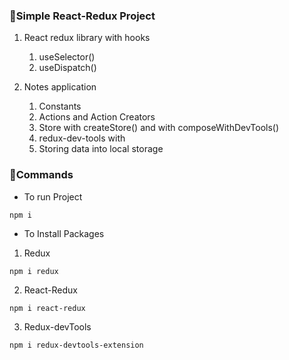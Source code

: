 ### 📗Simple React-Redux Project
1. React redux library with hooks
   1. useSelector()
   2. useDispatch()

2. Notes application
   1. Constants
   2. Actions and Action Creators
   3. Store with createStore() and with composeWithDevTools()
   4. redux-dev-tools with 
   5. Storing data into local storage

### 📗Commands
* To run Project
```
npm i
```
* To Install Packages
1. Redux
```
npm i redux
```
2. React-Redux

```
npm i react-redux
```

3. Redux-devTools
```
npm i redux-devtools-extension
```

